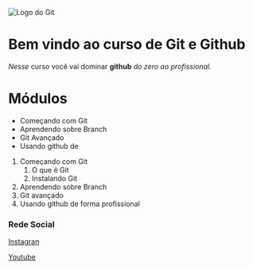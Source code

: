 ![Logo do Git](https://avatars.githubusercontent.com/u/18133?s=280&v=4)
# Bem vindo ao curso de Git e Github
_Nesse_ curso você vai dominar **github** _do zero ao profissional._

<!-- Lista Não ordenada -->
# Módulos
* Começando com Git
* Aprendendo sobre Branch
* Git Avançado
* Usando github de 

<!-- Lista ordenada -->
1. Começando com Git
    1. O que é Git
    2. Instalando Git
2. Aprendendo sobre Branch
3. Git avançado
4. Usando github de forma profissional

### Rede Social
[Instagran](https://instagram.com/geraldocafe)

[Youtube](https://youtube.com/)

